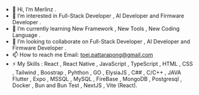 - 👋 Hi, I’m Merlinz .
- 👀 I’m interested in Full-Stack Developer , AI Developer  and Firmware Developer .
- 🌱 I’m currently learning  New Framework , New Tools , New Coding Language .
- 💞️ I’m looking to collaborate on Full-Stack Developer , AI Developer  and Firmware Developer .
- 📫 How to reach me  Email: toei.pattarapong@gmail.com
- ⚡ My Skills : React , React Native , JavaScript , TypeScript , HTML , CSS , Tailwind , Boostrap , Pyhthon , GO , ElysiaJS , C## , C/C++ , JAVA
                Flutter , Expo , MSSQL , MySQL , FireBase , MongoDB , Postgresql , Docker , Bun and Bun Test , NextJS , Vite (React).
